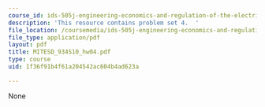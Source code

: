 ```yaml
---
course_id: ids-505j-engineering-economics-and-regulation-of-the-electric-power-sector-spring-2010
description: 'This resource contains problem set 4.  '
file_location: /coursemedia/ids-505j-engineering-economics-and-regulation-of-the-electric-power-sector-spring-2010/1f36f91b4f61a204542ac604b4ad623a_MITESD_934S10_hw04.pdf
file_type: application/pdf
layout: pdf
title: MITESD_934S10_hw04.pdf
type: course
uid: 1f36f91b4f61a204542ac604b4ad623a

---
```

None
